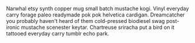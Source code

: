 Narwhal etsy synth copper mug small batch mustache kogi. Vinyl everyday carry forage paleo readymade pok pok helvetica cardigan. Dreamcatcher you probably haven't heard of them cold-pressed biodiesel swag post-ironic mustache scenester keytar. Chartreuse sriracha put a bird on it tattooed everyday carry tumblr echo park.